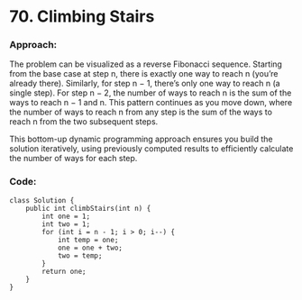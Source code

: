 # 70. Climbing Stairs

### Approach:
The problem can be visualized as a reverse Fibonacci sequence. Starting from the base case at step n, there is exactly one way to reach n (you’re already there). Similarly, for step n − 1, there’s only one way to reach n (a single step). For step n − 2, the number of ways to reach n is the sum of the ways to reach n − 1 and n. This pattern continues as you move down, where the number of ways to reach n from any step is the sum of the ways to reach n from the two subsequent steps.

This bottom-up dynamic programming approach ensures you build the solution iteratively, using previously computed results to efficiently calculate the number of ways for each step.

### Code:
```
class Solution {
    public int climbStairs(int n) {
        int one = 1;
        int two = 1;
        for (int i = n - 1; i > 0; i--) {
            int temp = one;
            one = one + two;
            two = temp;
        }
        return one;
    }
}
```
